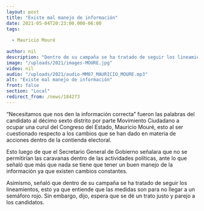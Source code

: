 ```yaml
---
layout: post
title: "Existe mal manejo de información"
date: 2021-05-04T20:23:00.000-06:00
tags:
  
  - Mauricio Mouré
  
author: nil
description: "Dentro de su campaña se ha tratado de seguir los lineamientos."
image: "/uploads/2021/images-MOURE.jpg"
video: nil
audio: "/uploads/2021/audio-MM07_MAURICIO_MOURE.mp3"
alt: "Existe mal manejo de información"
front: false
section: "Local"
redirect_from: /news/184273
---
```


“Necesitamos que nos den la información correcta” fueron las palabras del candidato al décimo sexto distrito por parte Movimiento Ciudadano a ocupar una curul del Congreso del Estado, Mauricio Mouré, esto al ser cuestionado respecto a los cambios que se han dado en materia de acciones dentro de la contienda electoral.

Esto luego de que el Secretario General de Gobierno señalara que no se permitirían las caravanas dentro de las actividades políticas, ante lo que señaló que más que nada se tiene que tener un buen manejo de la información ya que existen cambios constantes.

Asimismo, señaló que dentro de su campaña se ha tratado de seguir los lineamientos, esto ya que entiende que las medidas son para no llegar a un semáforo rojo. Sin embargo, dijo, espera que se dé un trato justo y parejo a los candidatos.